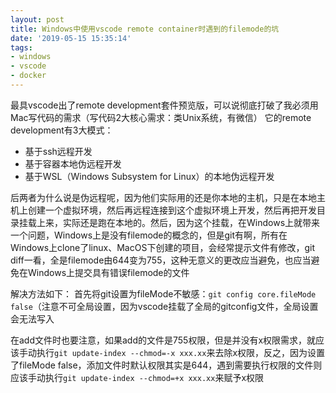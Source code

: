 ```yaml
---
layout: post
title: Windows中使用vscode remote container时遇到的filemode的坑
date: '2019-05-15 15:35:14'
tags:
- windows
- vscode
- docker
---
```


最具vscode出了remote development套件预览版，可以说彻底打破了我必须用Mac写代码的需求（写代码2大核心需求：类Unix系统，有微信）
它的remote development有3大模式：
- 基于ssh远程开发
- 基于容器本地伪远程开发
- 基于WSL（Windows Subsystem for Linux）的本地伪远程开发

后两者为什么说是伪远程呢，因为他们实际用的还是你本地的主机，只是在本地主机上创建一个虚拟环境，然后再远程连接到这个虚拟环境上开发，然后再把开发目录挂载上来，实际还是跑在本地的。然后，因为这个挂载，在Windows上就带来一个问题，Windows上是没有filemode的概念的，但是git有啊，所有在Windows上clone了linux、MacOS下创建的项目，会经常提示文件有修改，git diff一看，全是filemode由644变为755，这种无意义的更改应当避免，也应当避免在Windows上提交具有错误filemode的文件

解决方法如下：
首先将git设置为fileMode不敏感：```git config core.fileMode false```（注意不可全局设置，因为vscode挂载了全局的gitconfig文件，全局设置会无法写入

在add文件时也要注意，如果add的文件是755权限，但是并没有x权限需求，就应该手动执行```git update-index --chmod=-x xxx.xx```来去除x权限，反之，因为设置了fileMode false，添加文件时默认权限其实是644，遇到需要执行权限的文件则应该手动执行```git update-index --chmod=+x xxx.xx```来赋予x权限
